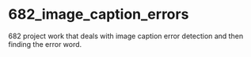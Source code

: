 # 682_image_caption_errors
682 project work that deals with image caption error detection and then finding the error word.
